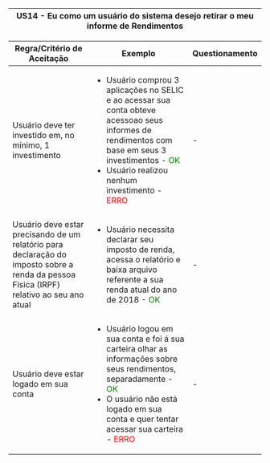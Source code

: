 <table>
    <thead>
        <tr>
            <th colspan="2" rowspan="2"> US14 - Eu como um usuário do sistema desejo retirar o meu informe de Rendimentos</th>
        </tr>        
    </thead>
</table>

<table>
    <thead>
        <tr>
            <th>Regra/Critério de Aceitação</th>
            <th>Exemplo</th>
            <th>Questionamento</th>
        </tr>        
    </thead>
    <tbody>
        <tr>
            <td>Usuário deve ter investido em, no mínimo, 1 investimento</td>
            <td>
                <ul>
                    <li>Usuário comprou 3 aplicações no SELIC e ao acessar sua conta obteve acessoao seus informes de rendimentos com base em seus 3 investimentos - <span style="color:green">OK</span></li>
                    <li>Usuário realizou nenhum investimento - <span style="color:red">ERRO</span></li>
                </ul>
            </td>
            <td> - </td>
        </tr>
        <tr>
            <td>Usuário deve estar precisando de um relatório para declaração do imposto sobre a renda da pessoa Física (IRPF) relativo ao seu ano atual</td>
            <td>
                <ul>
                    <li>Usuário necessita declarar seu imposto de renda, acessa o relatório e baixa arquivo referente a sua renda atual do ano de 2018 - <span style="color:green">OK</span></li>
                </ul>
            </td>
            <td> - </td>
        </tr>
        <tr>
            <td>Usuário deve estar logado em sua conta</td>
            <td>
                <ul>
                    <li>Usuário logou em sua conta e foi á sua carteira olhar as informações sobre seus rendimentos, separadamente - <span style="color:green">OK</span></li>
                    <li>O usuário não está logado em sua conta e quer tentar acessar sua carteira - <span style="color:red">ERRO</span></li>
                </ul>
            </td>
            <td> - </td>
        </tr>
    </tbody>
</table>